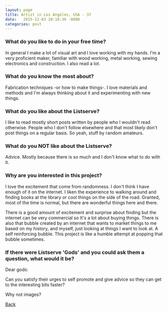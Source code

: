 ```yaml
---
layout: page
title: Artist in Los Angeles, USA - 37
date:   2015-12-03 20:16:36 -0800
categories: post
---
```


### What do you like to do in your free time?
<p>In general I make a lot of visual art and I love working with my hands. 
I'm a very proficient maker, familiar with wood working, metal working, sewing electronics and construction. I also read a lot. </p>

### What do you know the most about?
<p>Fabrication techniques -or how to make things-. I love materials and methods and I'm always thinking about it and experimenting with new things.</p>

### What do you like about the Listserve?
<p>I like to read mostly short posts written by people who I wouldn't read otherwise. People who I don't follow elsewhere and that most likely don't post things on a regular basis. So yeah, stuff by random amateurs. </p>

### What do you NOT like about the Listserve?
<p>Advice. Mostly because there is so much and I don't know what to do with it. </p>

### Why are you interested in this project?
<p>I love the excitement that come from randomness. I don't think I have enough of it on the internet. I liken the experience to walking around and finding books at the library or cool things on the side of the road.
Granted, most of the time is normal, but there are wonderful things here and there.  

There is a good amount of excitement and surprise about finding but the internet can be very commercial so It's a lot about buying things. There is also that bubble created by an internet that wants to market things to me based on my history, and myself, just looking at things I want to look at. A self reinforcing bubble. This project is like a humble attempt at popping that bubble sometimes.</p>

### If there were Listserve 'Gods' and you could ask them a question, what would it be?
<p>Dear gods:

Can you satisfy their urges to self promote and give advice so they can 
get to the interesting bits faster?

Why not images?</p>

[Back][1]

[1]: /responders/all